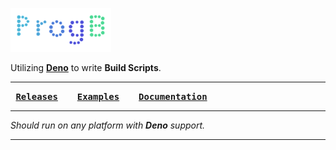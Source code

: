 ![ProgB]

Utilizing **[Deno]** to write **Build Scripts**.

---

<kbd> **[Releases]** </kbd> <kbd> **[Examples]** </kbd> <kbd> **[Documentation]** </kbd> 

---

*Should run on any platform with* ***Deno*** *support.*

---



<!--
    ▛▀▀▀▀▀▀▀▀▀▀▀▀▀▀▀▀▀▀▀▀▀▀▀▀▀▀▀▀▀▀▀▀▀▀▀▀▀▀▀▀▀▀▀▀▀▀▀▀▀▀▀▀▀▀▀▀▀▀▀▀▀▀▀▀▀▀▀▀▀▀▀▜
    ▌                               Link Area                               ▐
    ▙▄▄▄▄▄▄▄▄▄▄▄▄▄▄▄▄▄▄▄▄▄▄▄▄▄▄▄▄▄▄▄▄▄▄▄▄▄▄▄▄▄▄▄▄▄▄▄▄▄▄▄▄▄▄▄▄▄▄▄▄▄▄▄▄▄▄▄▄▄▄▄▟
-->

[ProgB]: Resources/ProgB.png

[Deno]: https://deno.land/

[Releases]: https://github.com/Denoed/ProgB/releases
[Examples]: docs/Examples.md
[Documentation]: docs/Documentation.md
